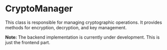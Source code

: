 # CryptoManager

This class is responsible for managing cryptographic operations. It provides methods for encryption, decryption, and key management.

**Note:** The backend implementation is currently under development. This is just the frontend part.
